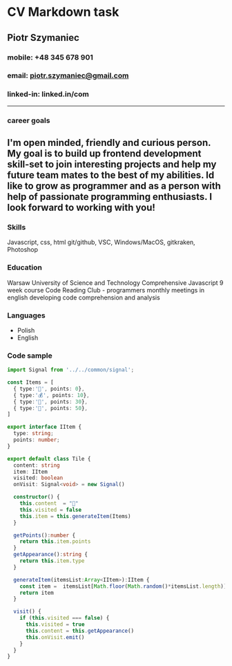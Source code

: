 # CV Markdown task

## Piotr Szymaniec
### mobile: +48 345 678 901
### email: [piotr.szymaniec@gmail.com](email:piotr.szymaniec@mail.com)
### linked-in: linked.in/com
---
### career goals
I'm open minded, friendly and curious person. My goal is to build up frontend development skill-set to join interesting projects and help my future team mates to the best of my abilities. Id like to grow as programmer and as a person with help of passionate programming enthusiasts. I look forward to working with you!
---
### Skills
Javascript, css, html
git/github, VSC, Windows/MacOS, gitkraken, Photoshop
### Education
Warsaw University of Science and Technology
Comprehensive Javascript 9 week course
Code Reading Club - programmers monthly meetings in english developing code comprehension and analysis

### Languages
- Polish
- English

### Code sample
```ts
import Signal from '../../common/signal';

const Items = [
  { type:'🍃', points: 0},
  { type:'💰', points: 10},
  { type:'🎁', points: 30},
  { type:'💎', points: 50},
]

export interface IItem {
  type: string;
  points: number;
}

export default class Tile {
  content: string
  item: IItem
  visited: boolean
  onVisit: Signal<void> = new Signal()

  constructor() {
    this.content  = "🌲"
    this.visited = false
    this.item = this.generateItem(Items)
  }

  getPoints():number {
    return this.item.points
  }
  getAppearance():string {
    return this.item.type
  }

  generateItem(itemsList:Array<IItem>):IItem {
    const item =  itemsList[Math.floor(Math.random()*itemsList.length)]
    return item
  }

  visit() {
    if (this.visited === false) {
      this.visited = true
      this.content = this.getAppearance()
      this.onVisit.emit()
    }
  }
}
```